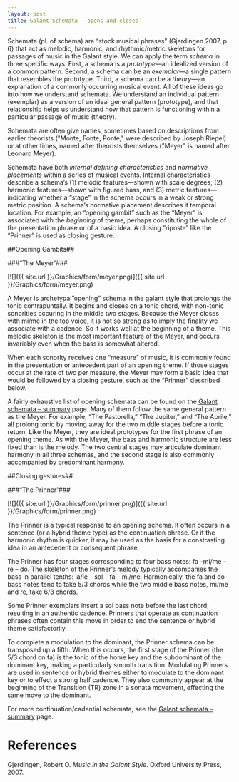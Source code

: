 ```yaml
---
layout: post
title: Galant Schemata – opens and closes
---
```


Schemata (pl. of schema) are “stock musical phrases” (Gjerdingen 2007, p. 6) that act as melodic, harmonic, and rhythmic/metric skeletons for passages of music in the Galant style. We can apply the term *schema* in three specific ways. First, a schema is a *prototype*—an idealized version of a common pattern. Second, a schema can be an *exemplar*—a single pattern that resembles the prototype. Third, a schema can be a *theory*—an explanation of a commonly occurring musical event. All of these ideas go into how we understand schemata. We understand an individual pattern (exemplar) as a version of an ideal general pattern (prototype), and that relationship helps us understand how that pattern is functioning within a particular passage of music (theory). 

Schemata are often give names, sometimes based on descriptions from earlier theorists ("Monte, Fonte, Ponte," were described by Joseph Riepel) or at other times, named after theorists themselves ("Meyer" is named after Leonard Meyer).

Schemata have both *internal defining characteristics* and *normative placements* within a series of musical events.  Internal characteristics describe a schema’s (1) melodic features—shown with scale degrees; (2) harmonic features—shown with figured bass, and (3) metric features—indicating whether a “stage” in the schema occurs in a weak or strong metric position. A schema’s normative placement describes it temporal location. For example, an “opening gambit” such as the “Meyer” is associated with the *beginning* of theme, perhaps constituting the whole of the presentation phrase or of a basic idea. A closing “riposte” like the “Prinner” is used as closing gesture.

##Opening Gambits##

###“The Meyer”###

[![]({{ site.url }}/Graphics/form/meyer.png)]({{ site.url }}/Graphics/form/meyer.png)

A Meyer is archetypal”opening” schema in the galant style that prolongs the tonic contrapuntally. It begins and closes on a tonic chord, with non-tonic sonorities occuring in the middle two stages. Because the Meyer closes with mi/me in the top voice, it is not so strong as to imply the finality we associate with a cadence. So it works well at the beginning of a theme. This melodic skeleton is the most important feature of the Meyer, and occurs invariably even when the bass is somewhat altered.

When each sonority receives one “measure” of music, it is commonly found in the presentation or antecedent part of an opening theme. If those stages occur at the rate of two per measure, the Meyer may form a basic idea that would be followed by a closing gesture, such as the “Prinner” described below.

A fairly exhaustive list of opening schemata can be found on the [Galant schemata – summary](schemataSummary) page. Many of them follow the same general pattern as the Meyer. For example, “The Pastorella,” “The Jupiter,” and “The Aprile,” all prolong tonic by moving away for the two middle stages before a tonic return. Like the Meyer, they are ideal prototypes for the first phrase of an opening theme. As with the Meyer, the bass and harmonic structure are less fixed than is the melody. The two central stages may articulate dominant harmony in all three schemas, and the second stage is also commonly accompanied by predominant harmony.


##Closing gestures##

###“The Prinner”###

[![]({{ site.url }}/Graphics/form/prinner.png)]({{ site.url }}/Graphics/form/prinner.png)

The Prinner is a typical response to an opening schema. It often occurs in a sentence (or a hybrid theme type) as the continuation phrase. Or if the harmonic rhythm is quicker, it may be used as the basis for a constrasting idea in an antecedent or consequent phrase.

The Prinner has four stages corresponding to four bass notes: fa –mi/me – re – do. The skeleton of the Prinner’s melody typically accompanies the bass in parallel tenths: la/le – sol – fa – mi/me. Harmonically, the fa and do bass notes tend to take 5/3 chords while the two middle bass notes, mi/me and re, take 6/3 chords.

Some Prinner exemplars insert a sol bass note before the last chord, resulting in an authentic cadence. Prinners that operate as continuation phrases often contain this move in order to end the sentence or hybrid theme satisfactorily.

To complete a modulation to the dominant, the Prinner schema can be transposed up a fifth. When this occurs, the first stage of the Prinner (the 5/3 chord on fa) is the tonic of the home key and the subdominant of the dominant key, making a particularly smooth transition. Modulating Prinners are used in sentence or hybrid themes either to modulate to the dominant key or to effect a strong half cadence. They also commonly appear at the beginning of the Transition (TR) zone in a sonata movement, effecting the same move to the dominant.

For more continuation/cadential schemata, see the [Galant schemata – summary](schemataSummary) page.

# References #

Gjerdingen, Robert O. *Music in the Galant Style*. Oxford University Press, 2007.
 

